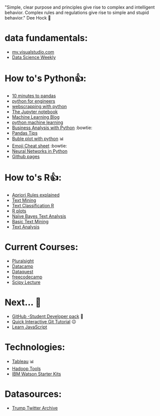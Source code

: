 "Simple, clear purpose and principles give rise to complex and intelligent behavior. Complex rules and regulations give rise to simple and stupid behavior." Dee Hock :raised_hands:

# data fundamentals:
* [my.visualstudio.com](https://my.visualstudio.com/)
* [Data Science Weekly](https://www.datascienceweekly.org/newsletters)

# How to's Python:+1::
* [10 minutes to pandas](http://pandas.pydata.org/pandas-docs/stable/10min.html)
* [python for engineers](http://pythonforengineers.com/introduction-to-pandas/)
* [webscrapping with python](http://blog.danwin.com/examples-of-web-scraping-in-python-3-x-for-data-journalists/)
* [The Jupyter notebook](http://jupyter-notebook.readthedocs.io/en/latest/index.html)
* [Machine Learning Blog](https://machinelearningmastery.com/blog/)
* [python machine learning](https://machinelearningmastery.com/category/python-machine-learning/)
* [Business Analysis with Python](http://pbpython.com/author/chris-moffitt.html) :bowtie:
* [Pandas Tips](https://medium.com/towards-data-science/pandas-tips-and-tricks-33bcc8a40bb9)
* [Buble plot with python](https://medium.com/towards-data-science/exploring-the-census-income-dataset-using-bubble-plot-cfa1b366313b) :bar_chart: 
* [Emoji Cheat sheet](https://www.webpagefx.com/tools/emoji-cheat-sheet/) :bowtie:
* [Neural Networks in Python](http://www.welchlabs.com/blog/?offset=1415393340000)
* [Github pages](https://pages.github.com/)

# How to's R:+1::
* [Apriori Rules explained](http://blog.hackerearth.com/beginners-tutorial-apriori-algorithm-data-mining-r-implementation)
* [Text Mining](https://drive.google.com/file/d/0BzqeP3J9B8lZWjJIRk1JazByT00/edit)
* [Text Classification R](https://sites.google.com/site/mlshortcourse/home/data-sets/text-classification-in-r)
* [R plots](https://www.datacamp.com/community/tutorials/15-questions-about-r-plots)
* [Naïve Bayes Text Analysis](https://rpubs.com/cen0te/naivebayes-sentimentpolarity)
* [Basic Text Mining](https://rstudio-pubs-static.s3.amazonaws.com/265713_cbef910aee7642dc8b62996e38d2825d.html)
* [Text Analysis](http://cfss.uchicago.edu/fall2016/text01.html)

# Current Courses:
* [Pluralsight](https://www.pluralsight.com)
* [Datacamp](https://www.datacamp.com)
* [Dataquest](https://www.Dataquest.io)
* [freecodecamp](https://www.freecodecamp.org/)
* [Scipy Lecture](http://www.scipy-lectures.org/index.html)

# Next... :tada:
* [GitHub -Student Developer pack](https://education.github.com/pack) :wave:
* [Quick Interactive Git Tutorial](https://try.github.io/levels/1/challenges/1) :wink:
* [Learn JavaScript](http://learnjswith.me/)

# Technologies:
* [Tableau](https://www.tableau.com/learn/tutorials/on-demand/pareto?reg-delay=5776078e939d78a6b84821f2b8ba4d98) :bar_chart:
* [Hadoop Tools](http://bigdata-madesimple.com/20-essential-hadoop-tools-for-crunching-big-data/)
* [IBM Watson Starter Kits](https://www.ibm.com/watson/developercloud/starter-kits.html)

# Datasources:
* [Trump Twitter Archive](http://www.trumptwitterarchive.com/)
